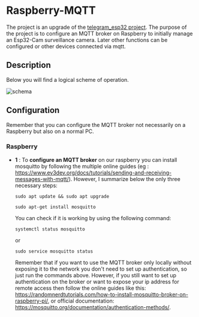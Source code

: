# Raspberry-MQTT
The project is an upgrade of the [telegram_esp32 project](https://github.com/albino98/telegram_esp32). The purpose of the project is to configure an MQTT broker on Raspberry to initially manage an Esp32-Cam surveillance camera. Later other functions can be configured or other devices connected via mqtt.

## Description
Below you will find a logical scheme of operation.

![schema](https://user-images.githubusercontent.com/63566699/179841474-05ebdde3-7ff6-4c4a-b6f4-73e0fe397b97.png)


## Configuration

Remember that you can configure the MQTT broker not necessarily on a Raspberry but also on a normal PC.

### Raspberry

- **1** : To **configure an MQTT broker** on our raspberry you can install mosquitto by following the multiple online guides (eg : https://www.ev3dev.org/docs/tutorials/sending-and-receiving-messages-with-mqtt/). However, I summarize below the only three necessary steps:
      
  ```
  sudo apt update && sudo apt upgrade
  ```

  ```
  sudo apt-get install mosquitto
  ```

  You can check if it is working by using the following command:

  ```
  systemctl status mosquitto
  ```

  or

  ```
  sudo service mosquitto status
  ```
  
  Remember that if you want to use the MQTT broker only locally without exposing it to the network you don't need to set up authentication, so just run the commands above. However, if you still want to set up authentication on the broker or want to expose your ip address for remote access then follow the online guides like this: https://randomnerdtutorials.com/how-to-install-mosquitto-broker-on-raspberry-pi/, or official documentation: https://mosquitto.org/documentation/authentication-methods/.
